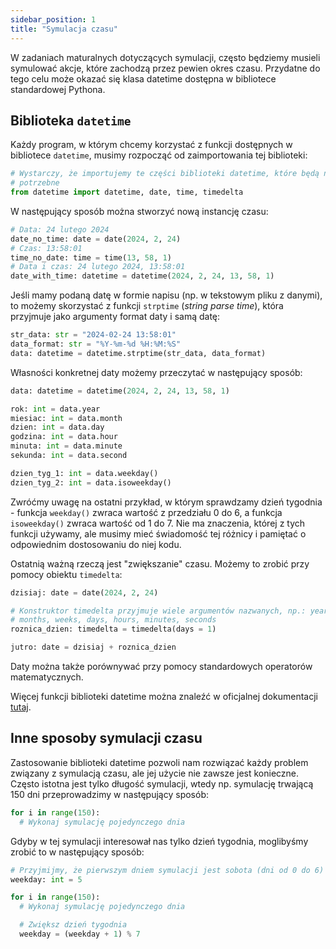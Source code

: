 ```yaml
---
sidebar_position: 1
title: "Symulacja czasu"
---
```


W zadaniach maturalnych dotyczących symulacji, często będziemy musieli symulować
akcje, które zachodzą przez pewien okres czasu. Przydatne do tego celu może
okazać się klasa datetime dostępna w bibliotece standardowej Pythona.

## Biblioteka `datetime`

Każdy program, w którym chcemy korzystać z funkcji dostępnych w bibliotece
`datetime`, musimy rozpocząć od zaimportowania tej biblioteki:

```python
# Wystarczy, że importujemy te części biblioteki datetime, które będą nam
# potrzebne
from datetime import datetime, date, time, timedelta
```

W następujący sposób można stworzyć nową instancję czasu:

```python
# Data: 24 lutego 2024
date_no_time: date = date(2024, 2, 24)
# Czas: 13:58:01
time_no_date: time = time(13, 58, 1)
# Data i czas: 24 lutego 2024, 13:58:01
date_with_time: datetime = datetime(2024, 2, 24, 13, 58, 1)
```

Jeśli mamy podaną datę w formie napisu (np. w tekstowym pliku z danymi), to
możemy skorzystać z funkcji `strptime` (_string parse time_), która przyjmuje
jako argumenty format daty i samą datę:

```python
str_data: str = "2024-02-24 13:58:01"
data_format: str = "%Y-%m-%d %H:%M:%S"
data: datetime = datetime.strptime(str_data, data_format)
```

Własności konkretnej daty możemy przeczytać w następujący sposób:

```python
data: datetime = datetime(2024, 2, 24, 13, 58, 1)

rok: int = data.year
miesiac: int = data.month
dzien: int = data.day
godzina: int = data.hour
minuta: int = data.minute
sekunda: int = data.second

dzien_tyg_1: int = data.weekday()
dzien_tyg_2: int = data.isoweekday()
```

Zwróćmy uwagę na ostatni przykład, w którym sprawdzamy dzień tygodnia - funkcja
`weekday()` zwraca wartość z przedziału 0 do 6, a funkcja `isoweekday()` zwraca
wartość od 1 do 7. Nie ma znaczenia, której z tych funkcji używamy, ale musimy
mieć świadomość tej różnicy i pamiętać o odpowiednim dostosowaniu do niej kodu.

Ostatnią ważną rzeczą jest "zwiększanie" czasu. Możemy to zrobić przy pomocy
obiektu `timedelta`:

```python
dzisiaj: date = date(2024, 2, 24)

# Konstruktor timedelta przyjmuje wiele argumentów nazwanych, np.: years,
# months, weeks, days, hours, minutes, seconds
roznica_dzien: timedelta = timedelta(days = 1)

jutro: date = dzisiaj + roznica_dzien
```

Daty można także porównywać przy pomocy standardowych operatorów matematycznych.

Więcej funkcji biblioteki datetime można znaleźć w oficjalnej dokumentacji
[tutaj](https://docs.python.org/3/library/datetime.html).

## Inne sposoby symulacji czasu

Zastosowanie biblioteki datetime pozwoli nam rozwiązać każdy problem związany
z symulacją czasu, ale jej użycie nie zawsze jest konieczne. Często istotna
jest tylko długość symulacji, wtedy np. symulację trwającą 150 dni przeprowadzimy
w następujący sposób:

```python
for i in range(150):
  # Wykonaj symulację pojedynczego dnia
```

Gdyby w tej symulacji interesował nas tylko dzień tygodnia, moglibyśmy zrobić to
w następujący sposób:

```python
# Przyjmijmy, że pierwszym dniem symulacji jest sobota (dni od 0 do 6)
weekday: int = 5

for i in range(150):
  # Wykonaj symulację pojedynczego dnia

  # Zwiększ dzień tygodnia
  weekday = (weekday + 1) % 7
```
